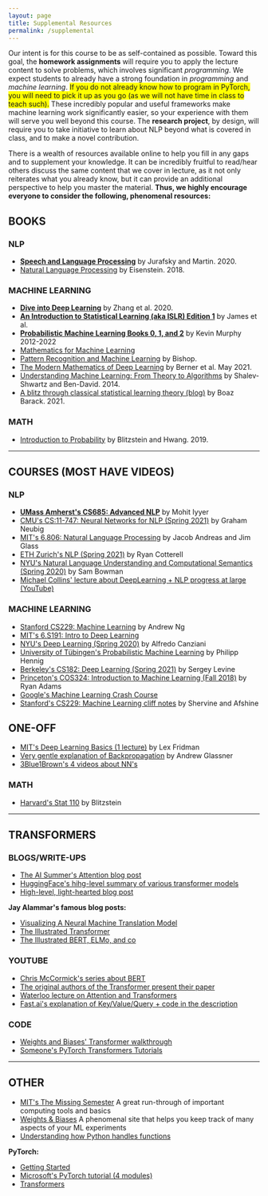 ```yaml
---
layout: page
title: Supplemental Resources
permalink: /supplemental
---
```

Our intent is for this course to be as self-contained as possible. Toward this goal, the **homework assignments** will require you to apply the lecture content to solve problems, which involves significant _programming_. We expect students to already have a strong foundation in _programming_ and _machine learning_. <span style="background-color: #FFFF00">If you do not already know how to program in PyTorch, you will need to pick it up as you go (as we will not have time in class to teach such).</span> These incredibly popular and useful frameworks make machine learning work significantly easier, so your experience with them will serve you well beyond this course. The **research project**, by design, will require you to take initiative to learn about NLP beyond what is covered in class, and to make a novel contribution.

There is a wealth of resources available online to help you fill in any gaps and to supplement your knowledge. It can be incredibly fruitful to read/hear others discuss the same content that we cover in lecture, as it not only reiterates what you already know, but it can provide an additional perspective to help you master the material. **Thus, we highly encourage everyone to consider the following, phenomenal resources:**

## BOOKS
### NLP
- **[Speech and Language Processing](https://web.stanford.edu/~jurafsky/slp3/)** by Jurafsky and Martin. 2020.
- [Natural Language Processing](https://github.com/jacobeisenstein/gt-nlp-class/blob/master/notes/eisenstein-nlp-notes.pdf) by Eisenstein. 2018.

### MACHINE LEARNING
- **[Dive into Deep Learning](https://d2l.ai/)** by Zhang et al. 2020.
- **[An Introduction to Statistical Learning (aka ISLR) Edition 1](https://www.statlearning.com/)** by James et al.
- **[Probabilistic Machine Learning Books 0, 1, and 2](https://probml.github.io/pml-book/)** by Kevin Murphy 2012-2022
- [Mathematics for Machine Learning](https://mml-book.github.io/)
- [Pattern Recognition and Machine Learning](https://www.microsoft.com/en-us/research/uploads/prod/2006/01/Bishop-Pattern-Recognition-and-Machine-Learning-2006.pdf) by Bishop.
- [The Modern Mathematics of Deep Learning](https://www.researchgate.net/publication/351476107_The_Modern_Mathematics_of_Deep_Learning) by Berner et al. May 2021.
- [Understanding Machine Learning: From Theory to Algorithms](https://www.cs.huji.ac.il/~shais/UnderstandingMachineLearning/understanding-machine-learning-theory-algorithms.pdf) by Shalev-Shwartz and Ben-David. 2014.
- [A blitz through classical statistical learning theory (blog)](https://windowsontheory.org/2021/01/31/a-blitz-through-classical-statistical-learning-theory/) by Boaz Barack. 2021.

### MATH
- [Introduction to Probability](https://drive.google.com/file/d/1VmkAAGOYCTORq1wxSQqy255qLJjTNvBI/view) by Blitzstein and Hwang. 2019.

<hr width="100%" size="1" color="#DCDCDC" noshade>

## COURSES (MOST HAVE VIDEOS)
### NLP
- **[UMass Amherst's CS685: Advanced NLP](https://www.youtube.com/playlist?list=PLWnsVgP6CzadmQX6qevbar3_vDBioWHJL)** by Mohit Iyyer
- [CMU's CS:11-747: Neural Networks for NLP (Spring 2021)](http://phontron.com/class/nn4nlp2021/schedule.html) by Graham Neubig
- [MIT's 6.806: Natural Language Processing](https://www.mit.edu/~jda/teaching/6.864/sp21/) by Jacob Andreas and Jim Glass
- [ETH Zurich's NLP (Spring 2021)](https://rycolab.io/classes/intro-nlp-s21/) by Ryan Cotterell
- [NYU's Natural Language Understanding and Computational Semantics (Spring 2020)](https://docs.google.com/document/d/1uogW7KYD0aib1hJ3_FumIc2I9CIF7XfUfVkFDskibTU/edit#) by Sam Bowman
- [Michael Collins' lecture about DeepLearning + NLP progress at large (YouTube)](https://www.youtube.com/watch?v=jfwqRMdTmLo)

### MACHINE LEARNING
- [Stanford CS229: Machine Learning](https://www.youtube.com/playlist?list=PLoROMvodv4rMiGQp3WXShtMGgzqpfVfbU) by Andrew Ng
- [MIT's 6.S191: Intro to Deep Learning](http://introtodeeplearning.com/)
- [NYU's Deep Learning (Spring 2020)](https://www.youtube.com/playlist?list=PLLHTzKZzVU9eaEyErdV26ikyolxOsz6mq) by Alfredo Canziani
- [University of Tübingen's Probabilistic Machine Learning](https://www.youtube.com/playlist?list=PL05umP7R6ij1tHaOFY96m5uX3J21a6yNd) by Philipp Hennig
- [Berkeley's CS182: Deep Learning (Spring 2021)](https://www.youtube.com/playlist?list=PL_iWQOsE6TfVmKkQHucjPAoRtIJYt8a5A) by Sergey Levine
- [Princeton's COS324: Introduction to Machine Learning (Fall 2018)](https://www.cs.princeton.edu/courses/archive/fall18/cos324/) by Ryan Adams
- [Google's Machine Learning Crash Course](https://developers.google.com/machine-learning/crash-course/ml-intro)
- [Stanford's CS229: Machine Learning cliff notes](https://stanford.edu/~shervine/teaching/cs-229/) by Shervine and Afshine

## ONE-OFF
- [MIT's Deep Learning Basics (1 lecture)](https://www.youtube.com/watch?v=O5xeyoRL95U) by Lex Fridman
- [Very gentle explanation of Backpropagation](https://dlbasics.com/resources/Backpropagation/Chapter18PDF.pdf) by Andrew Glassner
- [3Blue1Brown's 4 videos about NN's](https://www.youtube.com/playlist?list=PLZHQObOWTQDNU6R1_67000Dx_ZCJB-3pi)

### MATH
- [Harvard's Stat 110](https://www.youtube.com/playlist?list=PL2SOU6wwxB0uwwH80KTQ6ht66KWxbzTIo) by Blitzstein

<hr width="100%" size="1" color="#DCDCDC" noshade>

## TRANSFORMERS
### BLOGS/WRITE-UPS
- [The AI Summer's Attention blog post](https://theaisummer.com/transformer/)
- [HuggingFace's hihg-level summary of various transformer models](https://huggingface.co/transformers/summary.html)
- [High-level, light-hearted blog post](https://nostalgebraist.tumblr.com/post/185326092369/1-classic-fully-connected-neural-networks-these)

**Jay Alammar's famous blog posts:**
  - [Visualizing A Neural Machine Translation Model](https://jalammar.github.io/visualizing-neural-machine-translation-mechanics-of-seq2seq-models-with-attention/)
  - [The Illustrated Transformer](https://jalammar.github.io/illustrated-transformer/)
  - [The Illustrated BERT, ELMo, and co](https://jalammar.github.io/illustrated-bert/)

### YOUTUBE
- [Chris McCormick's series about BERT](https://www.youtube.com/watch?v=FKlPCK1uFrc&list=PLam9sigHPGwOBuH4_4fr-XvDbe5uneaf6&index=3)
- [The original authors of the Transformer present their paper](https://www.youtube.com/watch?v=rBCqOTEfxvg)
- [Waterloo lecture on Attention and Transformers](https://www.youtube.com/watch?v=OyFJWRnt_AY)
- [Fast.ai's explanation of Key/Value/Query + code in the description](https://www.youtube.com/watch?v=AFkGPmU16QA&list=PLtmWHNX-gukKocXQOkQjuVxglSDYWsSh9)

### CODE
- [Weights and Biases' Transformer walkthrough](https://wandb.ai/cayush/simpletransformers/reports/Using-SimpleTransformers-for-Common-NLP-Applications--Vmlldzo4Njk2NA)
- [Someone's PyTorch Transformers Tutorials](https://github.com/abhimishra91/transformers-tutorials)

<hr width="100%" size="1" color="#DCDCDC" noshade>

## OTHER
- [MIT's The Missing Semester](https://missing.csail.mit.edu/) A great run-through of important computing tools and basics
- [Weights & Biases](https://wandb.ai/) A phenomenal site that helps you keep track of many aspects of your ML experiments
- [Understanding how Python handles functions](https://robertheaton.com/2014/02/09/pythons-pass-by-object-reference-as-explained-by-philip-k-dick/)

**PyTorch:**
- [Getting Started](https://pytorch.org/get-started/locally/)
- [Microsoft's PyTorch tutorial (4 modules)](https://docs.microsoft.com/en-us/learn/paths/pytorch-fundamentals/)
- [Transformers](https://pytorch.org/hub/huggingface_pytorch-transformers/)
